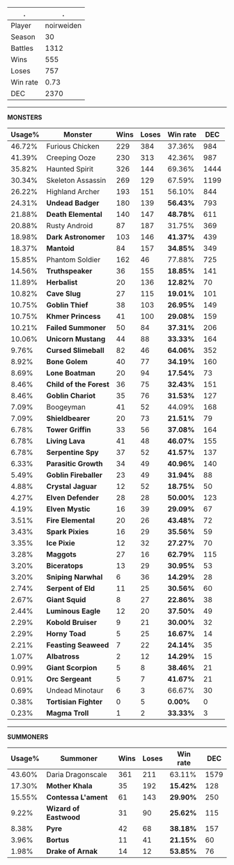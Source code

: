 .|.
|-|-
Player|noirweiden
Season|30
Battles|1312
Wins|555
Loses|757
Win rate|0.73
DEC|2370

---
**MONSTERS**

Usage%|Monster|Wins|Loses|Win rate|DEC|
-|-|-|-|-|-|
46.72%|Furious Chicken|229|384|37.36%|984|
41.39%|Creeping Ooze|230|313|42.36%|987|
35.82%|Haunted Spirit|326|144|69.36%|1444|
30.34%|Skeleton Assassin|269|129|67.59%|1199|
26.22%|Highland Archer|193|151|56.10%|844|
24.31%|**Undead Badger**|180|139|**56.43%**|793|
21.88%|**Death Elemental**|140|147|**48.78%**|611|
20.88%|Rusty Android|87|187|31.75%|369|
18.98%|**Dark Astronomer**|103|146|**41.37%**|439|
18.37%|**Mantoid**|84|157|**34.85%**|349|
15.85%|Phantom Soldier|162|46|77.88%|725|
14.56%|**Truthspeaker**|36|155|**18.85%**|141|
11.89%|**Herbalist**|20|136|**12.82%**|70|
10.82%|**Cave Slug**|27|115|**19.01%**|101|
10.75%|**Goblin Thief**|38|103|**26.95%**|149|
10.75%|**Khmer Princess**|41|100|**29.08%**|159|
10.21%|**Failed Summoner**|50|84|**37.31%**|206|
10.06%|**Unicorn Mustang**|44|88|**33.33%**|164|
9.76%|**Cursed Slimeball**|82|46|**64.06%**|352|
8.92%|**Bone Golem**|40|77|**34.19%**|160|
8.69%|**Lone Boatman**|20|94|**17.54%**|73|
8.46%|**Child of the Forest**|36|75|**32.43%**|151|
8.46%|**Goblin Chariot**|35|76|**31.53%**|127|
7.09%|Boogeyman|41|52|44.09%|168|
7.09%|**Shieldbearer**|20|73|**21.51%**|79|
6.78%|**Tower Griffin**|33|56|**37.08%**|164|
6.78%|**Living Lava**|41|48|**46.07%**|155|
6.78%|**Serpentine Spy**|37|52|**41.57%**|137|
6.33%|**Parasitic Growth**|34|49|**40.96%**|140|
5.49%|**Goblin Fireballer**|23|49|**31.94%**|88|
4.88%|**Crystal Jaguar**|12|52|**18.75%**|50|
4.27%|**Elven Defender**|28|28|**50.00%**|123|
4.19%|**Elven Mystic**|16|39|**29.09%**|67|
3.51%|**Fire Elemental**|20|26|**43.48%**|72|
3.43%|**Spark Pixies**|16|29|**35.56%**|59|
3.35%|**Ice Pixie**|12|32|**27.27%**|70|
3.28%|**Maggots**|27|16|**62.79%**|115|
3.20%|**Biceratops**|13|29|**30.95%**|53|
3.20%|**Sniping Narwhal**|6|36|**14.29%**|28|
2.74%|**Serpent of Eld**|11|25|**30.56%**|60|
2.67%|**Giant Squid**|8|27|**22.86%**|38|
2.44%|**Luminous Eagle**|12|20|**37.50%**|49|
2.29%|**Kobold Bruiser**|9|21|**30.00%**|32|
2.29%|**Horny Toad**|5|25|**16.67%**|14|
2.21%|**Feasting Seaweed**|7|22|**24.14%**|35|
1.07%|**Albatross**|2|12|**14.29%**|15|
0.99%|**Giant Scorpion**|5|8|**38.46%**|21|
0.91%|**Orc Sergeant**|5|7|**41.67%**|21|
0.69%|Undead Minotaur|6|3|66.67%|30|
0.38%|**Tortisian Fighter**|0|5|**0.00%**|0|
0.23%|**Magma Troll**|1|2|**33.33%**|3|

---
**SUMMONERS**

Usage%|Summoner|Wins|Loses|Win rate|DEC|
-|-|-|-|-|-|
43.60%|Daria Dragonscale|361|211|63.11%|1579|
17.30%|**Mother Khala**|35|192|**15.42%**|128|
15.55%|**Contessa L'ament**|61|143|**29.90%**|250|
9.22%|**Wizard of Eastwood**|31|90|**25.62%**|115|
8.38%|**Pyre**|42|68|**38.18%**|157|
3.96%|**Bortus**|11|41|**21.15%**|60|
1.98%|**Drake of Arnak**|14|12|**53.85%**|76|
